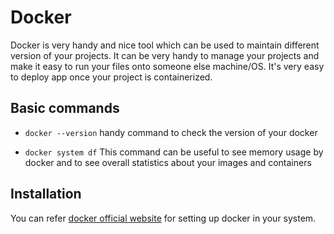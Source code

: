 # Docker

Docker is very handy and nice tool which can be used to maintain different version of your projects. It can be very handy to manage your projects and make it easy to run your files onto someone else machine/OS. It's very easy to deploy app once your project is containerized.

## Basic commands

- `docker --version`
handy command to check the version of your docker

- `docker system df`
This command can be useful to see memory usage by docker and to see overall statistics about your images and containers

## Installation

You can refer [docker official website](https://www.docker.com/get-started)  for setting up docker in your system.
